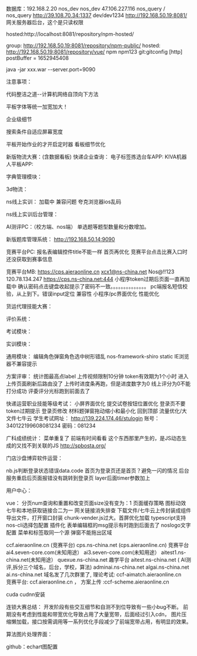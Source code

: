 数据库：192.168.2.20  nos_dev nos_dev
47.106.227.116 nos_query / nos_query
http://39.108.70.34:1337   dev/dev1234
http://192.168.50.19:8081/
网关服务器后台，这个是只读权限

hosted:http://localhost:8081/repository/npm-hosted/

group: http://192.168.50.19:8081/repository/npm-public/
hosted: http://192.168.50.19:8081/repository/vue/
npm npm123
git:gitconfig [http]
	postBuffer = 1652945408

 java -jar xxx.war  --server.port=9090   

注意事项：

代码整洁之道--计算机网络自顶向下方法


平板字体等统一加宽加大！



企业级细节

搜索条件自适应屏幕宽度

平板开始作业的才开启定时器
看板细节优化


新版物流大赛：(含数据看板)
快递企业查询：
电子标签拣选台车APP:
KIVA机器人平板APP:

字典管理模块：

3d物流：


ns线上实训：
加载中
兼容问题
夸克浏览器ios乱码

ns线上实训后台管理：


AI测评PC：（校方端、nos端）
单选题等题型数量和分数增加。


新版题库管理系统：
http://192.168.50.14:9090


竞赛平台PC:
报名表编辑控件title不能一样
首页再优化
竞赛平台点击比赛入口时还没获取到赛事信息

竞赛平台MB:
https://cps.aieraonline.cn
xcx1@ns-china.net
Nos@!!123 
120.78.134.247
https://cps.ns-china.net:444
小程序token过期后页面一直再加载中
确认密码点击键盘收起提示了密码不一致。。。。。。。。。。。。。。
pc端报名短信校验，从上到下。错误input定位
兼容性
小程序/pc界面优化
性能优化

货运代理技能大赛：


评价系统：

考试模块：

实训模块：

通用模块：
编辑角色弹窗角色选中树形错乱  nos-framework-shiro  static
IE浏览器不兼容提示

方案评审：
统计图最高点label
上传视频限制10分钟
token有效期为1个小时
进入上传页面刷新后路由没了
上传时进度条再跑，但是进度数字为0
线上评分为0不能打分成功
评委评分光标跑到前面去了


快递运营职业技能等级考试：
小屏界面优化
提交试卷按钮位置优化
登录页不要token过期提示
登录页修改
材料题弹窗拖动缩小和最小化
回到顶部
流量优化/大文件七牛云
学生考试网址：
http://139.224.174.46/stulogin
账号：340122199608081234   密码：081234



广科成绩统计：
菜单重复了
前端有时间看看 这个东西那里产生的，是JS动态生成的又找不到关联的JS
http://spbosta.org/

门店沙盘博弈软件运营：


nb.js判断登录状态错误data.code
首页为登录页还是首页？避免一闪的情况
后台服务重启后页面报错没有跳转到登录页
layer后面timer参数加上

用户中心：

vue：
分页num查询和重置和改变页面size没有变为：1
页面缓存策略
图标动效
七牛和本地获取链接合二为一
网关链接消失排查
下载文件/七牛云上传封装成组件
导出文件，打开窗口封装
chunk-vender.js过大。首屏优化加载
typescript支持
nos-cli选择包配置
插件化
表单编辑框的msg提示有时跑到后面去了
noslogo文字配置
菜单和标签取同一个源
弹窗不能拖出区域

ccf.aieraonline.cn  (竞赛平台)
cps.ns-china.net (cps.aieraonline.cn) 竞赛平台
ai4.seven-core.com(未知用途）
ai3.seven-core.com(未知用途）
aitest1.ns-china.net(未知用途）
quexue.ns-china.net  趣学平台
aitest.ns-china.net ( AI测评,拆分三个域名，后台，学校，算法)
adminai.ns-china.net 
algai.ns-china.net
ai.ns-china.net
域名发了几次群里了, 理论考试:  ccf-aimatch.aieraonline.cn    
竞赛平台:  ccf.aieraonline.cn  ，
方案上传 :ccf-scheme.aieraonline.cn  


cuda cudnn安装

连锁大赛总结：
开发阶段有些交互细节和自测不到位导致有一些小bug不断。
前期没有考虑到性能和带宽优化导致占用了大量宽带，后面经过引入cdn，
图片压缩懒加载，接口按需调用等一系列优化手段减少了前端宽带占用，有明显的效果。


算法图片处理界面：




github：echart图配置
